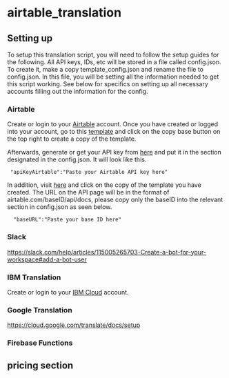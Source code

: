 # airtable_translation

## Setting up
To setup this translation script, you will need to follow the setup guides for the following. All API keys, IDs, etc will be stored in a file called config.json. To create it, make a copy template_config.json and rename the file to config.json. In this file, you will be setting all the information needed to get this script working. See below for specifics on setting up all necessary accounts filling out the information for the config.

### Airtable
Create or login to your [Airtable](https://airtable.com/) account. Once you have created or logged into your account, go to this [template](https://airtable.com/shr2JS2gOlATdwKeD) and click on the copy base button on the top right to create a copy of the template.

Afterwards, generate or get your API key from [here](https://airtable.com/account) and put it in the section designated in the config.json. It will look like this.
```
 "apiKeyAirtable":"Paste your Airtable API key here"
```
In addition, visit [here](https://airtable.com/api) and click on the copy of the template you have created. The URL on the API page will be in the format of airtable.com/baseID/api/docs, please copy only the baseID into the relevant section in config.json as seen below.
```
  "baseURL":"Paste your base ID here"
```


### Slack
https://slack.com/help/articles/115005265703-Create-a-bot-for-your-workspace#add-a-bot-user

### IBM Translation
Create or login to your [IBM Cloud](https://www.ibm.com/cloud) account. 

### Google Translation
https://cloud.google.com/translate/docs/setup

### Firebase Functions

## pricing section

